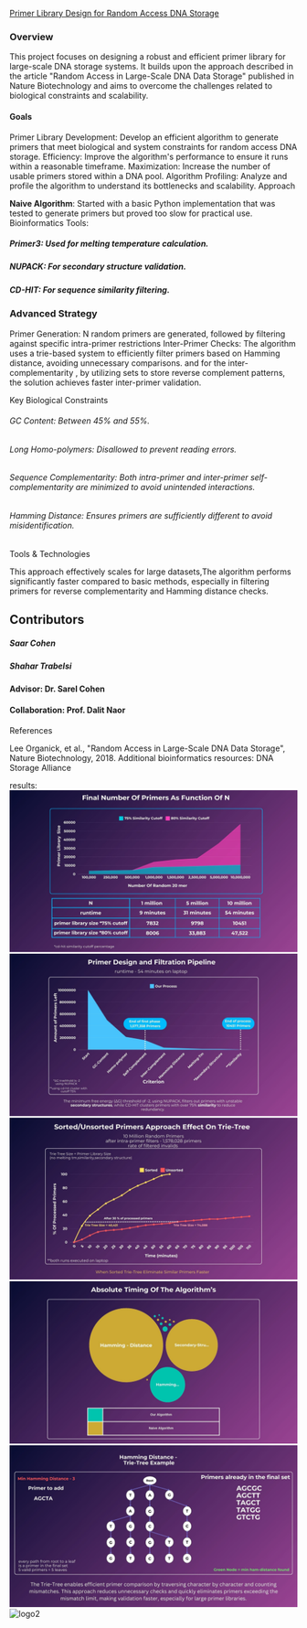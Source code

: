 [Primer Library Design for Random Access DNA Storage
](src/benchmarks/final_benchmark_full_pipeline.py )

### **Overview**

This project focuses on designing a robust and efficient primer library for large-scale DNA storage systems. It builds upon the approach described in the article "Random Access in Large-Scale DNA Data Storage" published in Nature Biotechnology and aims to overcome the challenges related to biological constraints and scalability.

#### **Goals**


Primer Library Development: Develop an efficient algorithm to generate primers that meet biological and system constraints for random access DNA storage.
Efficiency: Improve the algorithm's performance to ensure it runs within a reasonable timeframe.
Maximization: Increase the number of usable primers stored within a DNA pool.
Algorithm Profiling: Analyze and profile the algorithm to understand its bottlenecks and scalability.
Approach


**Naive Algorithm**: Started with a basic Python implementation that was tested to generate primers but proved too slow for practical use.
Bioinformatics Tools:

##### **Primer3**: Used for melting temperature calculation.

##### **NUPACK**: For secondary structure validation.

##### **CD-HIT**: For sequence similarity filtering.

### Advanced Strategy

Primer Generation: N random primers are generated, followed by filtering against specific intra-primer restrictions
Inter-Primer Checks: The algorithm uses a trie-based system to efficiently filter primers based on Hamming distance, avoiding unnecessary comparisons.
and for the inter-complementarity , by utilizing sets to store reverse complement patterns, the solution achieves faster inter-primer validation.

Key Biological Constraints

###### GC Content: Between 45% and 55%.

###### Long Homo-polymers: Disallowed to prevent reading errors.

###### Sequence Complementarity: Both intra-primer and inter-primer self-complementarity are minimized to avoid unintended interactions.

###### Hamming Distance: Ensures primers are sufficiently different to avoid misidentification.

Tools & Technologies

This approach effectively scales for large datasets,The algorithm performs significantly faster compared to basic methods, especially in filtering primers for reverse complementarity and Hamming distance checks.

## Contributors

##### Saar Cohen

##### Shahar Trabelsi

#### Advisor: Dr. Sarel Cohen

#### Collaboration: Prof. Dalit Naor

References

Lee Organick, et al., "Random Access in Large-Scale DNA Data Storage", Nature Biotechnology, 2018.
Additional bioinformatics resources: DNA Storage Alliance


results:
![final_results_1and10mil.jpg](extra%2Ffinal_results_1and10mil.jpg)
![Filtration Pipeline.jpg](extra%2FFiltration%20Pipeline.jpg)
![sorted_unsorted.jpg](extra%2Fsorted_unsorted.jpg)
![timing.jpg](extra%2Ftiming.jpg)
![hamming_distance with trie-tree.jpg](extra%2Fhamming_distance%20with%20trie-tree.jpg)
![logo2](https://github.com/Saarco99/DNA-Storage/assets/95081597/be750694-9ca7-4517-94ab-a87884028adf)
